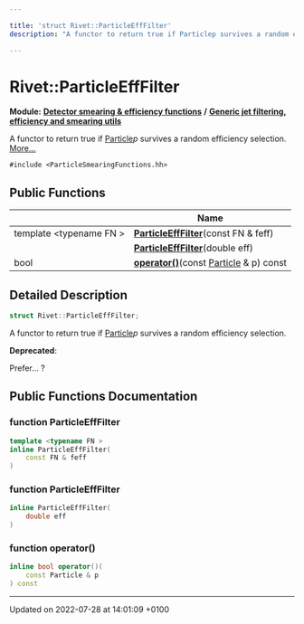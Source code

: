 ```yaml
---

title: 'struct Rivet::ParticleEffFilter'
description: "A functor to return true if Particlep survives a random efficiency selection. "

---
```


# Rivet::ParticleEffFilter

**Module:** **[Detector smearing & efficiency functions](http://example.org/modules/group__smearing/)** **/** **[Generic jet filtering, efficiency and smearing utils](http://example.org/modules/group__smearing__particle/)**



A functor to return true if <a href="http://example.org/classes/classrivet_1_1particle/">Particle</a>_p_ survives a random efficiency selection.  [More...](#detailed-description)


`#include <ParticleSmearingFunctions.hh>`

## Public Functions

|                | Name           |
| -------------- | -------------- |
| template <typename FN \> <br>| **[ParticleEffFilter](http://example.org/classes/structrivet_1_1particleefffilter/#function-particleefffilter)**(const FN & feff) |
| | **[ParticleEffFilter](http://example.org/classes/structrivet_1_1particleefffilter/#function-particleefffilter)**(double eff) |
| bool | **[operator()](http://example.org/classes/structrivet_1_1particleefffilter/#function-operator())**(const <a href="http://example.org/classes/classrivet_1_1particle/">Particle</a> & p) const |

## Detailed Description

```cpp
struct Rivet::ParticleEffFilter;
```

A functor to return true if <a href="http://example.org/classes/classrivet_1_1particle/">Particle</a>_p_ survives a random efficiency selection. 

**Deprecated**: 

Prefer... ? 
## Public Functions Documentation

### function ParticleEffFilter

```cpp
template <typename FN >
inline ParticleEffFilter(
    const FN & feff
)
```


### function ParticleEffFilter

```cpp
inline ParticleEffFilter(
    double eff
)
```


### function operator()

```cpp
inline bool operator()(
    const Particle & p
) const
```


-------------------------------

Updated on 2022-07-28 at 14:01:09 +0100
